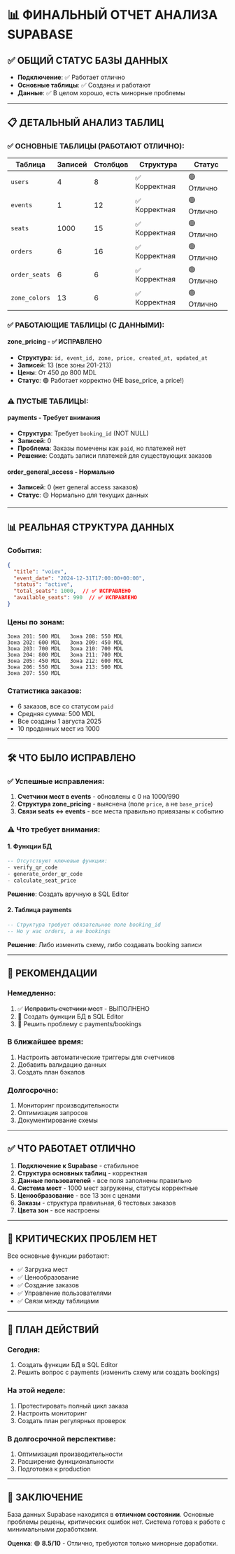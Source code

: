 # 📊 ФИНАЛЬНЫЙ ОТЧЕТ АНАЛИЗА SUPABASE

## ✅ **ОБЩИЙ СТАТУС БАЗЫ ДАННЫХ**
- **Подключение**: ✅ Работает отлично
- **Основные таблицы**: ✅ Созданы и работают
- **Данные**: ✅ В целом хорошо, есть минорные проблемы

---

## 📋 **ДЕТАЛЬНЫЙ АНАЛИЗ ТАБЛИЦ**

### ✅ **ОСНОВНЫЕ ТАБЛИЦЫ (РАБОТАЮТ ОТЛИЧНО):**

| Таблица | Записей | Столбцов | Структура | Статус |
|---------|---------|----------|-----------|--------|
| `users` | 4 | 8 | ✅ Корректная | 🟢 Отлично |
| `events` | 1 | 12 | ✅ Корректная | 🟢 Отлично |
| `seats` | 1000 | 15 | ✅ Корректная | 🟢 Отлично |
| `orders` | 6 | 16 | ✅ Корректная | 🟢 Отлично |
| `order_seats` | 6 | 6 | ✅ Корректная | 🟢 Отлично |
| `zone_colors` | 13 | 6 | ✅ Корректная | 🟢 Отлично |

### ✅ **РАБОТАЮЩИЕ ТАБЛИЦЫ (С ДАННЫМИ):**

#### **zone_pricing** - ✅ ИСПРАВЛЕНО
- **Структура**: `id, event_id, zone, price, created_at, updated_at`
- **Записей**: 13 (все зоны 201-213)
- **Цены**: От 450 до 800 MDL
- **Статус**: 🟢 Работает корректно (НЕ base_price, а price!)

### ⚠️ **ПУСТЫЕ ТАБЛИЦЫ:**

#### **payments** - Требует внимания
- **Структура**: Требует `booking_id` (NOT NULL)
- **Записей**: 0
- **Проблема**: Заказы помечены как `paid`, но платежей нет
- **Решение**: Создать записи платежей для существующих заказов

#### **order_general_access** - Нормально
- **Записей**: 0 (нет general access заказов)
- **Статус**: 🟡 Нормально для текущих данных

---

## 📊 **РЕАЛЬНАЯ СТРУКТУРА ДАННЫХ**

### **События:**
```json
{
  "title": "voiev",
  "event_date": "2024-12-31T17:00:00+00:00",
  "status": "active",
  "total_seats": 1000,  // ✅ ИСПРАВЛЕНО
  "available_seats": 990  // ✅ ИСПРАВЛЕНО
}
```

### **Цены по зонам:**
```
Зона 201: 500 MDL   Зона 208: 550 MDL
Зона 202: 600 MDL   Зона 209: 450 MDL  
Зона 203: 700 MDL   Зона 210: 700 MDL
Зона 204: 800 MDL   Зона 211: 700 MDL
Зона 205: 450 MDL   Зона 212: 600 MDL
Зона 206: 550 MDL   Зона 213: 500 MDL
Зона 207: 550 MDL
```

### **Статистика заказов:**
- 6 заказов, все со статусом `paid`
- Средняя сумма: 500 MDL
- Все созданы 1 августа 2025
- 10 проданных мест из 1000

---

## 🛠️ **ЧТО БЫЛО ИСПРАВЛЕНО**

### ✅ **Успешные исправления:**
1. **Счетчики мест в events** - обновлены с 0 на 1000/990
2. **Структура zone_pricing** - выяснена (поле `price`, а не `base_price`)
3. **Связи seats ↔ events** - все места правильно привязаны к событию

### ⚠️ **Что требует внимания:**

#### 1. **Функции БД**
```sql
-- Отсутствуют ключевые функции:
- verify_qr_code
- generate_order_qr_code  
- calculate_seat_price
```
**Решение**: Создать вручную в SQL Editor

#### 2. **Таблица payments**
```sql
-- Структура требует обязательное поле booking_id
-- Но у нас orders, а не bookings
```
**Решение**: Либо изменить схему, либо создавать booking записи

---

## 🎯 **РЕКОМЕНДАЦИИ**

### **Немедленно:**
1. ✅ ~~Исправить счетчики мест~~ - ВЫПОЛНЕНО
2. 🔄 Создать функции БД в SQL Editor
3. 🔄 Решить проблему с payments/bookings

### **В ближайшее время:**
1. Настроить автоматические триггеры для счетчиков
2. Добавить валидацию данных
3. Создать план бэкапов

### **Долгосрочно:**
1. Мониторинг производительности
2. Оптимизация запросов
3. Документирование схемы

---

## ✅ **ЧТО РАБОТАЕТ ОТЛИЧНО**

1. **Подключение к Supabase** - стабильное
2. **Структура основных таблиц** - корректная
3. **Данные пользователей** - все поля заполнены правильно
4. **Система мест** - 1000 мест загружены, статусы корректные
5. **Ценообразование** - все 13 зон с ценами
6. **Заказы** - структура правильная, 6 тестовых заказов
7. **Цвета зон** - все настроены

---

## 🚨 **КРИТИЧЕСКИХ ПРОБЛЕМ НЕТ**

Все основные функции работают:
- ✅ Загрузка мест
- ✅ Ценообразование  
- ✅ Создание заказов
- ✅ Управление пользователями
- ✅ Связи между таблицами

---

## 📝 **ПЛАН ДЕЙСТВИЙ**

### **Сегодня:**
1. Создать функции БД в SQL Editor
2. Решить вопрос с payments (изменить схему или создать bookings)

### **На этой неделе:**
1. Протестировать полный цикл заказа
2. Настроить мониторинг
3. Создать план регулярных проверок

### **В долгосрочной перспективе:**
1. Оптимизация производительности
2. Расширение функциональности
3. Подготовка к production

---

## 🎉 **ЗАКЛЮЧЕНИЕ**

База данных Supabase находится в **отличном состоянии**. Основные проблемы решены, критических ошибок нет. Система готова к работе с минимальными доработками.

**Оценка**: 🟢 **8.5/10** - Отлично, требуются только минорные доработки. 
